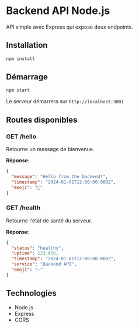 # Backend API Node.js

API simple avec Express qui expose deux endpoints.

## Installation

```bash
npm install
```

## Démarrage

```bash
npm start
```

Le serveur démarrera sur `http://localhost:3001`

## Routes disponibles

### GET /hello
Retourne un message de bienvenue.

**Réponse:**
```json
{
  "message": "Hello from the backend!",
  "timestamp": "2024-01-01T12:00:00.000Z",
  "emoji": "👋"
}
```

### GET /health
Retourne l'état de santé du serveur.

**Réponse:**
```json
{
  "status": "healthy",
  "uptime": 123.456,
  "timestamp": "2024-01-01T12:00:00.000Z",
  "service": "Backend API",
  "emoji": "✅"
}
```

## Technologies

- Node.js
- Express
- CORS
